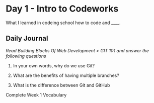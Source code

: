 # Day 1 - Intro to Codeworks

What I learned in codeing school how to code and ____.


## Daily Journal
*Read Building Blocks Of Web Development > GIT 101 and answer the following questions*

1. In your own words, why do we use Git?

2. What are the benefits of having multiple branches?

3. What is the difference between Git and GitHub

Complete Week 1 Vocabulary
